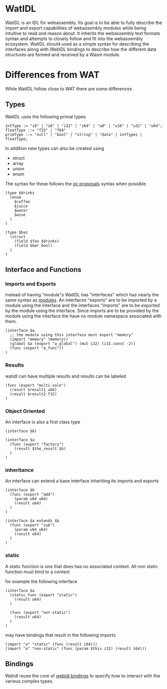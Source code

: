 # WatIDL

WatIDL is an IDL for webassembly. Its goal is to be able to fully describe the import and export capabilities of webassembly modules while being intuitive to read and reason about. It inherits the webassembly text formats syntax and attempts to closely follow and fit into the webassembly ecosystem. WatIDL should used as a simple syntax for describing the interfaces along with WebIDL bindings to describe how the different data structures are formed and received by a Wasm module.

# Differences from WAT
While WatIDL follow close to WAT there are some differences

## Types
WatIDL uses the following primal types

```
intType := "i8" | "i6" | "i32" | "i64" | "u8" | "u16" | "u32" | "u64";
floatType ::= "f32" | "f64" 
primType ::= "null" | "bool" | "string" | "data" | intTypes | floatType;
```

In addition new types can also be created using
- struct
- array
- union
- enum

The syntax for these follows the [gc proposals](https://github.com/WebAssembly/gc/blob/master/proposals/gc/Overview.md) syntax when possible.

```
(type $drinks
  (enum
    $coffee
    $juice
    $water
    $wine
  )
)

(type $baz
  (struct
    (field $foo $drinks)
    (field $bar bool)
  )
)
```

## Interface and Functions
### Imports and Exports
instead of having "module"s WatIDL has "interfaces" which has nearly the same syntax as [modules](https://webassembly.github.io/spec/core/text/modules.html). An interfaces "exports" are to be imported by a module using the interface and the interfaces "imports" are to be exported by the module using the interface. Since imports are to be provided by the module using the interface the have no module namespace associated with them.  

```
(interface $a
  ;; the module using this interface must export "memory"
  (import "memory" (memory)) 
  (global $a (export "a_global") (mut i32) (i32.const -2))
  (func (export "a_func"))
)
```

### Results
watidl can have multiple results and results can be labeled
```
(func (export "multi-vale")
  (result $result1 u64)
  (result $result2 f32)
)
```

### Object Oriented
An interface is also a first class type

```
(interface $b)

(interface $a
  (func (export "factory")
    (result $the_result $b)
  )
)
```

### inheritance
An interface can extend a base interface inheriting its imports and exports

```
(interface $b
  (func (export "add")
    (param u64 u64)
    (result u64)
  )
)

(interface $a extends $b
  (func (export "sub")
    (param u64 u64)
    (result u64)
  )
)
```
### static
A static function is one that does has no associated context. All non static function must bind to a context 

for example the following interface
```
(interface $a
  (static func (export "static")
    (result u64)
  )

  (func (export "not-static")
    (result u64)
  )
)
```
may have bindings that result in the following imports
```
(import "a" "static" (func (result i64)))
(import "a" "non-static" (func (param $this i32) (result i64)))
```

## Bindings
Watidl reuse the core of [webidl bindings](https://github.com/WebAssembly/webidl-bindings/blob/master/proposals/webidl-bindings/Explainer.md) to specify how to interact with the various complex types. 
